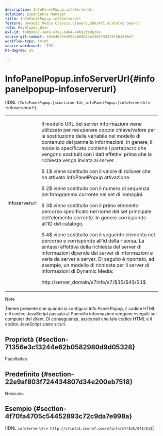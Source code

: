 ```yaml
---
description: InfoPanelPopup.infoServerUrl
solution: Experience Manager
title: InfoPanelPopup.infoServerUrl
feature: Dynamic Media Classic,Viewers,SDK/API,eCatalog Search
role: Developer,User
exl-id: f4bb0087-1e49-47e2-84b4-44b92fade36a
source-git-commit: 206e4643e3926cb85b4be2189743578f88180be7
workflow-type: tm+mt
source-wordcount: '193'
ht-degree: 2%

---
```


# InfoPanelPopup.infoServerUrl{#infopanelpopup-infoserverurl}

[!DNL `[InfoPanelPopup.|<containerId>_infoPanelPopup.]infoServerUrl= *`infoserverurl`*`]

<table id="table_9A6258D9B0DA4A29AA8A6C9BBCFE3662"> 
 <tbody> 
  <tr> 
   <td> <p> <span class="codeph"><span class="varname"> infoserverurl</span></span> </p> </td> 
   <td> <p>Il modello URL del server informazioni viene utilizzato per recuperare coppie chiave/valore per la sostituzione della variabile nel modello di contenuto del pannello informazioni. In genere, il modello specificato contiene i portapacro che vengono sostituiti con i dati effettivi prima che la richiesta venga inviata al server. </p> <p><span class="codeph"> $ 1$</span> viene sostituito con il valore di rollover che ha attivato <span class="codeph"> InfoPanelPopup</span> attivazione. </p> <p><span class="codeph"> $ 2$</span> viene sostituito con il numero di sequenza del fotogramma corrente nel set di immagini. </p> <p><span class="codeph"> $ 3$</span> viene sostituito con il primo elemento percorso specificato nel nome del set principale dell'elemento corrente. In genere corrisponde all’ID del catalogo. </p> <p><span class="codeph"> $ 4$</span> viene sostituito con il seguente elemento nel percorso e corrisponde all’id della risorsa. La sintassi effettiva della richiesta del server di informazioni dipende dal server di informazioni e varia da server a server. Di seguito è riportato, ad esempio, un modello di richiesta per il server di informazioni di Dynamic Media: </p> <p><span class="codeph"> http://server_domain/s7info/s7/$3$/$4$/$1$</span> </p> </td> 
  </tr> 
 </tbody> 
</table>

>[!NOTE]
>
>Tenere presente che quando si configura Info Panel Popup, il codice HTML e il codice JavaScript passato al Pannello informazioni vengono eseguiti sul computer del client. Di conseguenza, assicurati che tale codice HTML e il codice JavaScript siano sicuri.

## Proprietà {#section-71356e3c13244e62b0582980d9d05328}

Facoltativo.

## Predefinito {#section-22e9af803f724434807d34e200eb7518}

Nessuno.

## Esempio {#section-4f70fa4705c54452893c72c9da7e998a}

[!DNL `infoServerUrl= http://s7info1.scene7.com/s7info/s7/$3$/$4$/$1$`]
